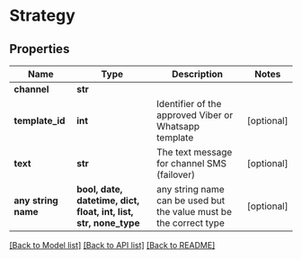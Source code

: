 # Strategy


## Properties
Name | Type | Description | Notes
------------ | ------------- | ------------- | -------------
**channel** | **str** |  | 
**template_id** | **int** | Identifier of the approved Viber or Whatsapp template | [optional] 
**text** | **str** | The text message for channel SMS (failover) | [optional] 
**any string name** | **bool, date, datetime, dict, float, int, list, str, none_type** | any string name can be used but the value must be the correct type | [optional]

[[Back to Model list]](../../README.md#models) [[Back to API list]](../../README.md#available-methods) [[Back to README]](../../README.md)


